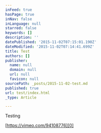 ```yaml
---
inFeed: true
hasPage: true
inNav: false
inLanguage: null
starred: false
keywords: []
description: ''
datePublished: '2015-11-02T07:15:01.190Z'
dateModified: '2015-11-02T07:14:41.699Z'
title: Test
authors: []
publisher:
  name: null
  domain: null
  url: null
  favicon: null
sourcePath: _posts/2015-11-02-test.md
published: true
url: test/index.html
_type: Article

---
```

Testing

[https://vimeo.com/94108776][0]

[0]: https://vimeo.com/94108776